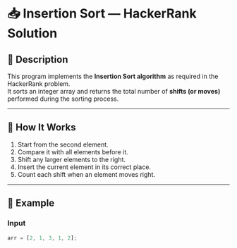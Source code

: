 # 📥 Insertion Sort — HackerRank Solution

## 📘 Description
This program implements the **Insertion Sort algorithm** as required in the HackerRank problem.  
It sorts an integer array and returns the total number of **shifts (or moves)** performed during the sorting process.

---

## 🚀 How It Works
1. Start from the second element.
2. Compare it with all elements before it.
3. Shift any larger elements to the right.
4. Insert the current element in its correct place.
5. Count each shift when an element moves right.

---

## 🧩 Example

### Input
```js
arr = [2, 1, 3, 1, 2];
